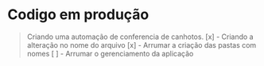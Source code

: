 # Codigo em produção
> Criando uma automação de conferencia de canhotos.
[x] - Criando a alteração no nome do arquivo
[x] - Arrumar a criação das pastas com nomes
[ ] - Arrumar o gerenciamento da aplicação
